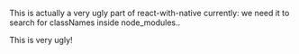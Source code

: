 This is actually a very ugly part of react-with-native currently: we need it to search for classNames inside node_modules..

This is very ugly!
